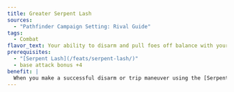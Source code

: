 ```yaml
---
title: Greater Serpent Lash
sources:
  - "Pathfinder Campaign Setting: Rival Guide"
tags:
  - Combat
flavor_text: Your ability to disarm and pull foes off balance with your whip is impressive.
prerequisites:
  - "[Serpent Lash](/feats/serpent-lash/)"
  - base attack bonus +4
benefit: |
  When you make a successful disarm or trip maneuver using the [Serpent Lash](/feats/serpent-lash/) feat, you can make your additional disarm or trip attempt against any target within your whip’s reach. With a reposition maneuver, you can move the target creature to any point within your whip's reach.
---
```


